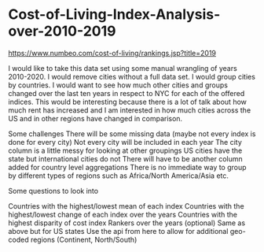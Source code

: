 # Cost-of-Living-Index-Analysis-over-2010-2019

https://www.numbeo.com/cost-of-living/rankings.jsp?title=2019

I would like to take this data set using some manual wrangling of years 2010-2020. I would remove cities without a full data set. I would group cities by countries. I would want to see how much other cities and groups changed over the last ten years in respect to NYC for each of the offered indices. This would be interesting because there is a lot of talk about how much rent has increased and I am interested in how much cities across the US and in other regions have changed in comparison.  

Some challenges 
There will be some missing data (maybe not every index is done for every city)
Not every city will be included in each year 
The city column is a little messy for looking at other groupings 
US cities have the state but international cities do not 
There will have to be another column added for country level aggregations 
There is no immediate way to group by different types of regions such as Africa/North America/Asia etc. 


Some questions to look into 

Countries with the highest/lowest mean of each index 
Countries with the highest/lowest change of each index over the years 
Countries with the highest disparity of cost index 
Rankers over the years 
(optional) Same as above but for US states 
Use the api from here to allow for additional geo-coded regions (Continent, North/South)
